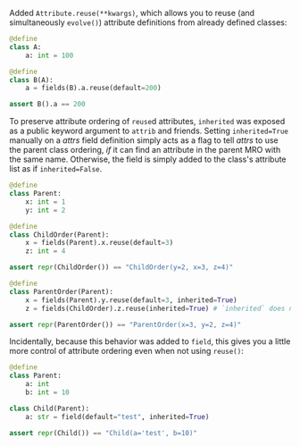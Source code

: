 Added `Attribute.reuse(**kwargs)`, which allows you to reuse (and simultaneously `evolve()`) attribute definitions from already defined classes:

```py
@define
class A:
    a: int = 100

@define
class B(A):
    a = fields(B).a.reuse(default=200)

assert B().a == 200
```

To preserve attribute ordering of `reuse`d attributes, `inherited` was exposed as a public keyword argument to `attrib` and friends. Setting `inherited=True` manually on a *attrs* field definition simply acts as a flag to tell *attrs* to use the parent class ordering, *if* it can find an attribute in the parent MRO with the same name. Otherwise, the field is simply added to the class's attribute list as if `inherited=False`.

```py
@define
class Parent:
    x: int = 1
    y: int = 2

@define
class ChildOrder(Parent):
    x = fields(Parent).x.reuse(default=3)
    z: int = 4

assert repr(ChildOrder()) == "ChildOrder(y=2, x=3, z=4)"

@define
class ParentOrder(Parent):
    x = fields(Parent).y.reuse(default=3, inherited=True)
    z = fields(ChildOrder).z.reuse(inherited=True) # `inherited` does nothing here

assert repr(ParentOrder()) == "ParentOrder(x=3, y=2, z=4)"
```

Incidentally, because this behavior was added to `field`, this gives you a little more control of attribute ordering even when not using `reuse()`:

```py
@define
class Parent:
    a: int
    b: int = 10

class Child(Parent):
    a: str = field(default="test", inherited=True)

assert repr(Child()) == "Child(a='test', b=10)"
```
